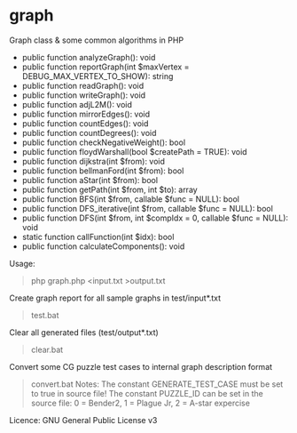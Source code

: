 # graph
Graph class &amp; some common algorithms in PHP

* public function analyzeGraph(): void
* public function reportGraph(int $maxVertex = DEBUG_MAX_VERTEX_TO_SHOW): string
* public function readGraph(): void
* public function writeGraph(): void
* public function adjL2M(): void
* public function mirrorEdges(): void
* public function countEdges(): void
* public function countDegrees(): void
* public function checkNegativeWeight(): bool
* public function floydWarshall(bool $createPath = TRUE): void
* public function dijkstra(int $from): void
* public function bellmanFord(int $from): bool
* public function aStar(int $from): bool
* public function getPath(int $from, int $to): array
* public function BFS(int $from, callable $func = NULL): bool
* public function DFS_iterative(int $from, callable $func = NULL): bool
* public function DFS(int $from, int $compIdx = 0, callable $func = NULL): void
*   static function callFunction(int $idx): bool
* public function calculateComponents(): void

Usage:
> php graph.php <input.txt >output.txt

Create graph report for all sample graphs in test/input*.txt
> test.bat

Clear all generated files (test/output*.txt)
> clear.bat

Convert some CG puzzle test cases to internal graph description format
> convert.bat
Notes:
The constant GENERATE_TEST_CASE must be set to true in source file!
The constant PUZZLE_ID can be set in the source file: 0 = Bender2, 1 = Plague Jr, 2 = A-star expercise


Licence: GNU General Public License v3
